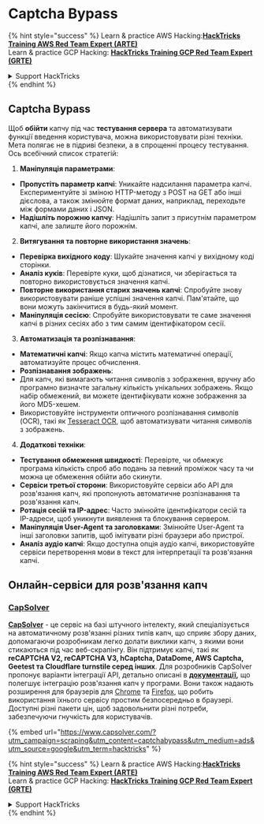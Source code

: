 # Captcha Bypass

{% hint style="success" %}
Learn & practice AWS Hacking:<img src="../.gitbook/assets/arte.png" alt="" data-size="line">[**HackTricks Training AWS Red Team Expert (ARTE)**](https://training.hacktricks.xyz/courses/arte)<img src="../.gitbook/assets/arte.png" alt="" data-size="line">\
Learn & practice GCP Hacking: <img src="../.gitbook/assets/grte.png" alt="" data-size="line">[**HackTricks Training GCP Red Team Expert (GRTE)**<img src="../.gitbook/assets/grte.png" alt="" data-size="line">](https://training.hacktricks.xyz/courses/grte)

<details>

<summary>Support HackTricks</summary>

* Check the [**subscription plans**](https://github.com/sponsors/carlospolop)!
* **Join the** 💬 [**Discord group**](https://discord.gg/hRep4RUj7f) or the [**telegram group**](https://t.me/peass) or **follow** us on **Twitter** 🐦 [**@hacktricks\_live**](https://twitter.com/hacktricks\_live)**.**
* **Share hacking tricks by submitting PRs to the** [**HackTricks**](https://github.com/carlospolop/hacktricks) and [**HackTricks Cloud**](https://github.com/carlospolop/hacktricks-cloud) github repos.

</details>
{% endhint %}

## Captcha Bypass

Щоб **обійти** капчу під час **тестування сервера** та автоматизувати функції введення користувача, можна використовувати різні техніки. Мета полягає не в підриві безпеки, а в спрощенні процесу тестування. Ось всебічний список стратегій:

1. **Маніпуляція параметрами**:
* **Пропустіть параметр капчі**: Уникайте надсилання параметра капчі. Експериментуйте зі зміною HTTP-методу з POST на GET або інші дієслова, а також змінюйте формат даних, наприклад, переходьте між формами даних і JSON.
* **Надішліть порожню капчу**: Надішліть запит з присутнім параметром капчі, але залиште його порожнім.
2. **Витягування та повторне використання значень**:
* **Перевірка вихідного коду**: Шукайте значення капчі у вихідному коді сторінки.
* **Аналіз куків**: Перевірте куки, щоб дізнатися, чи зберігається та повторно використовується значення капчі.
* **Повторне використання старих значень капчі**: Спробуйте знову використовувати раніше успішні значення капчі. Пам'ятайте, що вони можуть закінчитися в будь-який момент.
* **Маніпуляція сесією**: Спробуйте використовувати те саме значення капчі в різних сесіях або з тим самим ідентифікатором сесії.
3. **Автоматизація та розпізнавання**:
* **Математичні капчі**: Якщо капча містить математичні операції, автоматизуйте процес обчислення.
* **Розпізнавання зображень**:
* Для капч, які вимагають читання символів з зображення, вручну або програмно визначте загальну кількість унікальних зображень. Якщо набір обмежений, ви можете ідентифікувати кожне зображення за його MD5-хешем.
* Використовуйте інструменти оптичного розпізнавання символів (OCR), такі як [Tesseract OCR](https://github.com/tesseract-ocr/tesseract), щоб автоматизувати читання символів з зображень.
4. **Додаткові техніки**:
* **Тестування обмеження швидкості**: Перевірте, чи обмежує програма кількість спроб або подань за певний проміжок часу та чи можна це обмеження обійти або скинути.
* **Сервіси третьої сторони**: Використовуйте сервіси або API для розв'язання капч, які пропонують автоматичне розпізнавання та розв'язання капч.
* **Ротація сесій та IP-адрес**: Часто змінюйте ідентифікатори сесій та IP-адреси, щоб уникнути виявлення та блокування сервером.
* **Маніпуляція User-Agent та заголовками**: Змінюйте User-Agent та інші заголовки запитів, щоб імітувати різні браузери або пристрої.
* **Аналіз аудіо капчі**: Якщо доступна опція аудіо капчі, використовуйте сервіси перетворення мови в текст для інтерпретації та розв'язання капчі.

## Онлайн-сервіси для розв'язання капч

### [CapSolver](https://www.capsolver.com/?utm\_source=google\&utm\_medium=ads\&utm\_campaign=scraping\&utm\_term=hacktricks\&utm\_content=captchabypass)

[**CapSolver**](https://www.capsolver.com/?utm\_source=google\&utm\_medium=ads\&utm\_campaign=scraping\&utm\_term=hacktricks\&utm\_content=captchabypass) - це сервіс на базі штучного інтелекту, який спеціалізується на автоматичному розв'язанні різних типів капч, що сприяє збору даних, допомагаючи розробникам легко долати виклики капч, з якими вони стикаються під час веб-скрапінгу. Він підтримує капчі, такі як **reCAPTCHA V2, reCAPTCHA V3, hCaptcha, DataDome, AWS Captcha, Geetest та Cloudflare turnstile серед інших**. Для розробників CapSolver пропонує варіанти інтеграції API, детально описані в [**документації**](https://docs.capsolver.com/?utm\_source=github\&utm\_medium=banner\_github\&utm\_campaign=fcsrv)**,** що полегшує інтеграцію розв'язання капч у програми. Вони також надають розширення для браузерів для [Chrome](https://chromewebstore.google.com/detail/captcha-solver-auto-captc/pgojnojmmhpofjgdmaebadhbocahppod) та [Firefox](https://addons.mozilla.org/es/firefox/addon/capsolver-captcha-solver/), що робить використання їхнього сервісу простим безпосередньо в браузері. Доступні різні пакети цін, щоб задовольнити різні потреби, забезпечуючи гнучкість для користувачів.

{% embed url="https://www.capsolver.com/?utm_campaign=scraping&utm_content=captchabypass&utm_medium=ads&utm_source=google&utm_term=hacktricks" %}

{% hint style="success" %}
Learn & practice AWS Hacking:<img src="../.gitbook/assets/arte.png" alt="" data-size="line">[**HackTricks Training AWS Red Team Expert (ARTE)**](https://training.hacktricks.xyz/courses/arte)<img src="../.gitbook/assets/arte.png" alt="" data-size="line">\
Learn & practice GCP Hacking: <img src="../.gitbook/assets/grte.png" alt="" data-size="line">[**HackTricks Training GCP Red Team Expert (GRTE)**<img src="../.gitbook/assets/grte.png" alt="" data-size="line">](https://training.hacktricks.xyz/courses/grte)

<details>

<summary>Support HackTricks</summary>

* Check the [**subscription plans**](https://github.com/sponsors/carlospolop)!
* **Join the** 💬 [**Discord group**](https://discord.gg/hRep4RUj7f) or the [**telegram group**](https://t.me/peass) or **follow** us on **Twitter** 🐦 [**@hacktricks\_live**](https://twitter.com/hacktricks\_live)**.**
* **Share hacking tricks by submitting PRs to the** [**HackTricks**](https://github.com/carlospolop/hacktricks) and [**HackTricks Cloud**](https://github.com/carlospolop/hacktricks-cloud) github repos.

</details>
{% endhint %}
